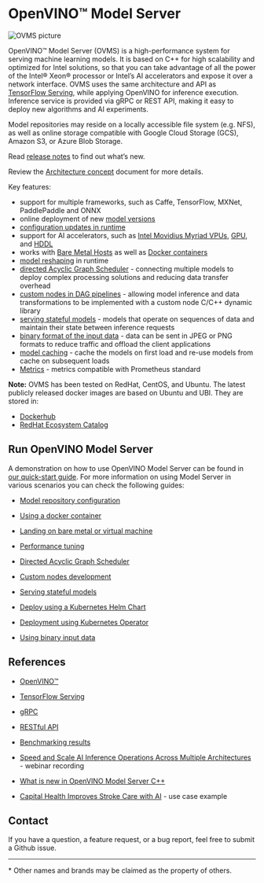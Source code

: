 # OpenVINO&trade; Model Server

![OVMS picture](docs/ovms.png)

OpenVINO&trade; Model Server (OVMS) is a high-performance system for serving machine learning models. It is based on C++ for high scalability 
and optimized for Intel solutions, so that you can take advantage of all the power of the Intel® Xeon® processor or Intel’s AI accelerators 
and expose it over a network interface. OVMS uses the same architecture and API as [TensorFlow Serving](https://github.com/tensorflow/serving), 
while applying OpenVINO for inference execution. Inference service is provided via gRPC or REST API, making it easy to deploy new algorithms and AI experiments.

Model repositories may reside on a locally accessible file system (e.g. NFS), as well as online storage compatible with 
Google Cloud Storage (GCS), Amazon S3, or Azure Blob Storage. 

Read [release notes](https://github.com/openvinotoolkit/model_server/releases) to find out what’s new.

Review the [Architecture concept](https://docs.openvino.ai/2022.1/ovms_docs_architecture.html) document for more details.

Key features: 
- support for multiple frameworks, such as Caffe, TensorFlow, MXNet, PaddlePaddle and ONNX
- online deployment of new [model versions](https://docs.openvino.ai/2022.1/ovms_docs_model_version_policy.html)
- [configuration updates in runtime](https://docs.openvino.ai/2022.1/ovms_docs_online_config_changes.html)
- support for AI accelerators, such as 
[Intel Movidius Myriad VPUs](https://docs.openvino.ai/2022.1/openvino_docs_OV_UG_supported_plugins_MYRIAD.html), 
[GPU](https://docs.openvino.ai/2022.1/openvino_docs_OV_UG_supported_plugins_GPU.html), and 
[HDDL](https://docs.openvino.ai/2022.1/openvino_docs_OV_UG_supported_plugins_HDDL.html) 
- works with [Bare Metal Hosts](docs/host.md) as well as [Docker containers](https://docs.openvino.ai/2022.1/ovms_docs_docker_container.html) 
- [model reshaping](https://docs.openvino.ai/2022.1/ovms_docs_shape_batch_layout.html) in runtime
- [directed Acyclic Graph Scheduler](https://docs.openvino.ai/2022.1/ovms_docs_dag.html) - connecting multiple models to deploy complex processing solutions and reducing data transfer overhead
- [custom nodes in DAG pipelines](https://docs.openvino.ai/2022.1/ovms_docs_custom_node_development.html) - allowing model inference and data transformations to be implemented with a custom node C/C++ dynamic library
- [serving stateful models](https://docs.openvino.ai/2022.1/ovms_docs_stateful_models.html) - models that operate on sequences of data and maintain their state between inference requests
- [binary format of the input data](https://docs.openvino.ai/2022.1/ovms_docs_binary_input.html) - data can be sent in JPEG or PNG formats to reduce traffic and offload the client applications
- [model caching](https://docs.openvino.ai/2022.1/ovms_docs_model_cache.html) - cache the models on first load and re-use models from cache on subsequent loads
- [Metrics](https://docs.openvino.ai/2022.2/ovms_docs_metrics.html) - metrics compatible with Prometheus standard


**Note:** OVMS has been tested on RedHat, CentOS, and Ubuntu. The latest publicly released docker images are based on Ubuntu and UBI.
They are stored in:
- [Dockerhub](https://hub.docker.com/r/openvino/model_server)
- [RedHat Ecosystem Catalog](https://catalog.redhat.com/software/containers/intel/openvino-model-server/607833052937385fc98515de)


## Run OpenVINO Model Server

A demonstration on how to use OpenVINO Model Server can be found in [our quick-start guide](https://docs.openvino.ai/2022.1/ovms_docs_quick_start_guide.html). 
For more information on using Model Server in various scenarios you can check the following guides:

* [Model repository configuration](https://docs.openvino.ai/2022.1/ovms_docs_models_repository.html)

* [Using a docker container](https://docs.openvino.ai/2022.1/ovms_docs_docker_container.html)

* [Landing on bare metal or virtual machine](https://docs.openvino.ai/2022.1/ovms_docs_baremetal.html)

* [Performance tuning](https://docs.openvino.ai/2022.1/ovms_docs_performance_tuning.html)

* [Directed Acyclic Graph Scheduler](https://docs.openvino.ai/2022.1/ovms_docs_dag.html)

* [Custom nodes development](https://docs.openvino.ai/2022.1/ovms_docs_custom_node_development.html)

* [Serving stateful models](https://docs.openvino.ai/2022.1/ovms_docs_stateful_models.html)

* [Deploy using a Kubernetes Helm Chart](https://docs.openvino.ai/2022.1/ovms_deploy_helm_chart.html)

* [Deployment using Kubernetes Operator](https://operatorhub.io/operator/ovms-operator)

* [Using binary input data](https://docs.openvino.ai/2022.1/ovms_docs_binary_input.html)



## References

* [OpenVINO&trade;](https://software.intel.com/en-us/openvino-toolkit)

* [TensorFlow Serving](https://github.com/tensorflow/serving)

* [gRPC](https://grpc.io/)

* [RESTful API](https://restfulapi.net/)

* [Benchmarking results](https://docs.openvino.ai/2022.1/openvino_docs_performance_benchmarks_ovms.html)

* [Speed and Scale AI Inference Operations Across Multiple Architectures](https://techdecoded.intel.io/essentials/speed-and-scale-ai-inference-operations-across-multiple-architectures/?elq_cid=3646480_ts1607680426276&erpm_id=6470692_ts1607680426276) - webinar recording

* [What is new in OpenVINO Model Server C++](https://www.intel.com/content/www/us/en/artificial-intelligence/posts/whats-new-openvino-model-server.html)

* [Capital Health Improves Stroke Care with AI](https://www.intel.co.uk/content/www/uk/en/customer-spotlight/stories/capital-health-ai-customer-story.html) - use case example

## Contact

If you have a question, a feature request, or a bug report, feel free to submit a Github issue.


---
\* Other names and brands may be claimed as the property of others.
